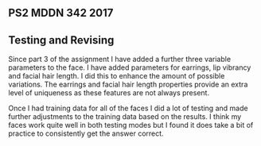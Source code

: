 ## PS2 MDDN 342 2017

## Testing and Revising

Since part 3 of the assignment I have added a further three variable parameters to the face.  I have added parameters for earrings, lip vibrancy and facial hair length.  I did this to enhance the amount of possible variations.  The earrings and facial hair length properties provide an extra level of uniqueness as these features are not always present.  

Once I had training data for all of the faces I did a lot of testing and made further adjustments to the training data based on the results.  I think my faces work quite well in both testing modes but I found it does take a bit of practice to consistently get the answer correct.